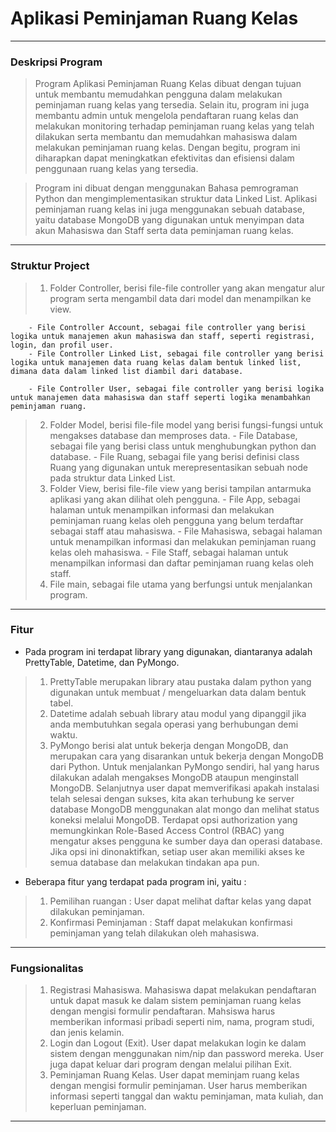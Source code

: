 # Aplikasi Peminjaman Ruang Kelas
--------------------------------------------------------------------------------------
### Deskripsi Program
> Program Aplikasi Peminjaman Ruang Kelas dibuat dengan tujuan untuk membantu memudahkan pengguna dalam melakukan peminjaman ruang kelas yang tersedia. Selain itu, program ini juga membantu admin untuk mengelola pendaftaran ruang kelas dan melakukan monitoring terhadap peminjaman ruang kelas yang telah dilakukan serta membantu dan memudahkan mahasiswa dalam melakukan peminjaman ruang kelas. Dengan begitu, program ini diharapkan dapat meningkatkan efektivitas dan efisiensi dalam penggunaan ruang kelas yang tersedia.

> Program ini dibuat dengan menggunakan Bahasa pemrograman Python dan mengimplementasikan struktur data Linked List. Aplikasi peminjaman ruang kelas ini juga menggunakan sebuah database, yaitu database MongoDB yang digunakan untuk menyimpan data akun Mahasiswa dan Staff serta data peminjaman ruang kelas.
--------------------------------------

### Struktur Project
> 1. Folder Controller, berisi file-file controller yang akan mengatur alur program serta mengambil data dari model dan menampilkan ke view.

        - File Controller Account, sebagai file controller yang berisi logika untuk manajemen akun mahasiswa dan staff, seperti registrasi, login, dan profil user.
        - File Controller Linked List, sebagai file controller yang berisi logika untuk manajemen data ruang kelas dalam bentuk linked list, dimana data dalam linked list diambil dari database.
  >
        - File Controller User, sebagai file controller yang berisi logika untuk manajemen data mahasiswa dan staff seperti logika menambahkan peminjaman ruang.
> 2. Folder Model, berisi file-file model yang berisi fungsi-fungsi untuk mengakses database dan memproses data.
        - File Database, sebagai file yang berisi class untuk menghubungkan python dan database.
        - File Ruang, sebagai file yang berisi definisi class Ruang yang digunakan untuk merepresentasikan sebuah node pada struktur data Linked List.
> 3. Folder View, berisi file-file view yang berisi tampilan antarmuka aplikasi yang akan dilihat oleh pengguna.
        - File App, sebagai halaman untuk menampilkan informasi dan melakukan peminjaman ruang kelas oleh pengguna yang belum terdaftar sebagai staff atau mahasiswa.
        - File Mahasiswa, sebagai halaman untuk menampilkan informasi dan melakukan peminjaman ruang kelas oleh mahasiswa.
        - File Staff, sebagai halaman untuk menampilkan informasi dan daftar peminjaman ruang kelas oleh staff.
> 4. File main, sebagai file utama yang berfungsi untuk menjalankan program.
--------------------------------------

### Fitur
- Pada program ini terdapat library yang digunakan, diantaranya adalah PrettyTable, Datetime, dan PyMongo.
>  1. PrettyTable merupakan library atau pustaka dalam python yang digunakan untuk membuat / mengeluarkan data dalam bentuk tabel.
>  2. Datetime adalah sebuah library atau modul yang dipanggil jika anda membutuhkan segala operasi yang berhubungan demi waktu.
>  3. PyMongo berisi alat untuk bekerja dengan MongoDB, dan merupakan cara yang disarankan untuk bekerja dengan MongoDB dari Python.
     Untuk menjalankan PyMongo sendiri, hal yang harus dilakukan adalah mengakses MongoDB ataupun menginstall MongoDB. 
     Selanjutnya user dapat memverifikasi apakah instalasi telah selesai dengan sukses, kita akan terhubung ke server database MongoDB menggunakan alat mongo dan melihat status koneksi melalui MongoDB. 
     Terdapat opsi authorization yang memungkinkan Role-Based Access Control (RBAC) yang mengatur akses pengguna ke sumber daya dan operasi database. 
     Jika opsi ini dinonaktifkan, setiap user akan memiliki akses ke semua database dan melakukan tindakan apa pun.

- Beberapa fitur yang terdapat pada program ini, yaitu :
> 1. Pemilihan ruangan : User dapat melihat daftar kelas yang dapat dilakukan peminjaman.
> 2. Konfirmasi Peminjaman : Staff dapat melakukan konfirmasi peminjaman yang telah dilakukan oleh mahasiswa. 
--------------------------------------

### Fungsionalitas
>  1. Registrasi Mahasiswa. Mahasiswa dapat melakukan pendaftaran untuk dapat masuk ke dalam sistem peminjaman ruang kelas dengan mengisi formulir pendaftaran. Mahsiswa harus memberikan informasi pribadi seperti nim, nama, program studi, dan jenis kelamin.
>  2. Login dan Logout (Exit). User dapat melakukan login ke dalam sistem dengan menggunakan nim/nip dan password mereka. User juga dapat keluar dari program dengan melalui pilihan Exit.
>  3. Peminjaman Ruang Kelas. User dapat meminjam ruang kelas dengan mengisi formulir peminjaman. User harus memberikan informasi seperti tanggal dan waktu peminjaman, mata kuliah, dan keperluan peminjaman.
     
--------------------------------------

